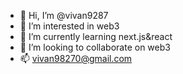 - 👋 Hi, I’m @vivan9287
- 👀 I’m interested in web3
- 🌱 I’m currently learning next.js&react
- 💞️ I’m looking to collaborate on web3
- 📫 vivan98270@gmail.com

<!---
vivan9287/vivan9287 is a ✨ special ✨ repository because its `README.md` (this file) appears on your GitHub profile.
You can click the Preview link to take a look at your changes.
--->
